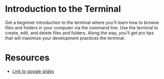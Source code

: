 # Introduction to the Terminal

Get a beginner introduction to the terminal where you'll learn how to browse files and folders in your computer via the command line. Use the terminal to create, edit, and delete files and folders. Along the way, you'll get pro tips that will maximize your development practices the terminal.

# Resources
- [Link to google slides](https://docs.google.com/presentation/d/1e47wPhR-J0tWvxatJuRvZ-6b1FtbZWacK0YCO0GkCzo/edit?usp=sharing)
